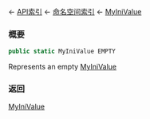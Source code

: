 ← [API索引](Api-Index) ← [命名空间索引](Namespace-Index) ← [MyIniValue](VRage.Game.ModAPI.Ingame.Utilities.MyIniValue)

### 概要

```csharp
public static MyIniValue EMPTY
```

Represents an empty [MyIniValue](VRage.Game.ModAPI.Ingame.Utilities.MyIniValue) 

### 返回

[MyIniValue](VRage.Game.ModAPI.Ingame.Utilities.MyIniValue)

